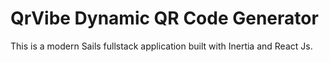 # QrVibe Dynamic QR Code Generator

This is a modern Sails fullstack application built with Inertia and React Js.

